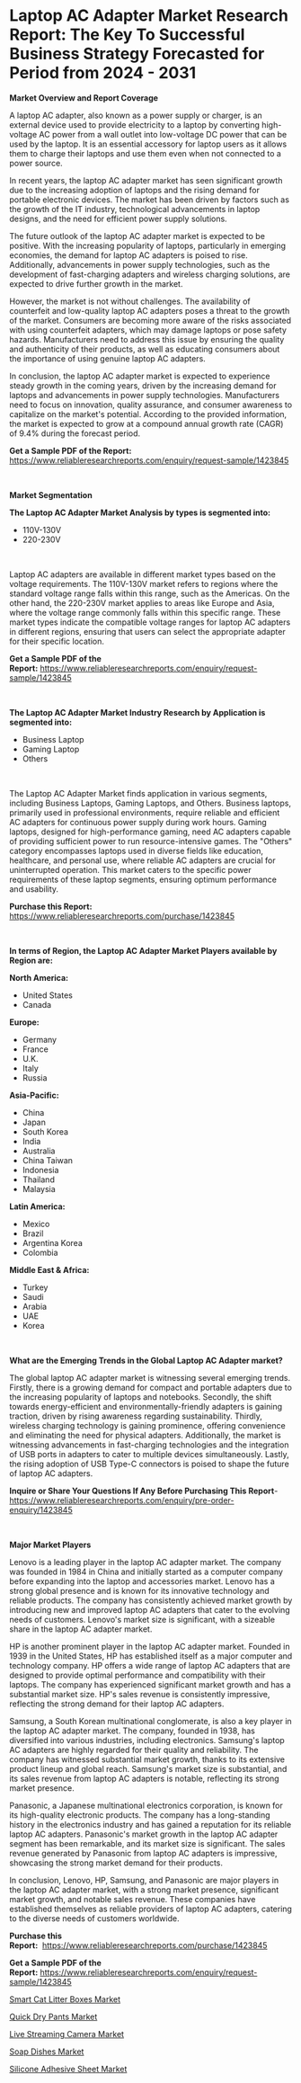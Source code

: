<p><h1>Laptop AC Adapter Market Research Report: The Key To Successful Business Strategy Forecasted for Period from 2024 - 2031</h1></p><p><strong>Market Overview and Report Coverage</strong></p>
<p><p>A laptop AC adapter, also known as a power supply or charger, is an external device used to provide electricity to a laptop by converting high-voltage AC power from a wall outlet into low-voltage DC power that can be used by the laptop. It is an essential accessory for laptop users as it allows them to charge their laptops and use them even when not connected to a power source.</p><p>In recent years, the laptop AC adapter market has seen significant growth due to the increasing adoption of laptops and the rising demand for portable electronic devices. The market has been driven by factors such as the growth of the IT industry, technological advancements in laptop designs, and the need for efficient power supply solutions.</p><p>The future outlook of the laptop AC adapter market is expected to be positive. With the increasing popularity of laptops, particularly in emerging economies, the demand for laptop AC adapters is poised to rise. Additionally, advancements in power supply technologies, such as the development of fast-charging adapters and wireless charging solutions, are expected to drive further growth in the market.</p><p>However, the market is not without challenges. The availability of counterfeit and low-quality laptop AC adapters poses a threat to the growth of the market. Consumers are becoming more aware of the risks associated with using counterfeit adapters, which may damage laptops or pose safety hazards. Manufacturers need to address this issue by ensuring the quality and authenticity of their products, as well as educating consumers about the importance of using genuine laptop AC adapters.</p><p>In conclusion, the laptop AC adapter market is expected to experience steady growth in the coming years, driven by the increasing demand for laptops and advancements in power supply technologies. Manufacturers need to focus on innovation, quality assurance, and consumer awareness to capitalize on the market's potential. According to the provided information, the market is expected to grow at a compound annual growth rate (CAGR) of 9.4% during the forecast period.</p></p>
<p><strong>Get a Sample PDF of the Report:</strong> <a href="https://www.reliableresearchreports.com/enquiry/request-sample/1423845">https://www.reliableresearchreports.com/enquiry/request-sample/1423845</a></p>
<p>&nbsp;</p>
<p><strong>Market Segmentation</strong></p>
<p><strong>The Laptop AC Adapter Market Analysis by types is segmented into:</strong></p>
<p><ul><li>110V-130V</li><li>220-230V</li></ul></p>
<p>&nbsp;</p>
<p><p>Laptop AC adapters are available in different market types based on the voltage requirements. The 110V-130V market refers to regions where the standard voltage range falls within this range, such as the Americas. On the other hand, the 220-230V market applies to areas like Europe and Asia, where the voltage range commonly falls within this specific range. These market types indicate the compatible voltage ranges for laptop AC adapters in different regions, ensuring that users can select the appropriate adapter for their specific location.</p></p>
<p><strong>Get a Sample PDF of the Report:</strong>&nbsp;<a href="https://www.reliableresearchreports.com/enquiry/request-sample/1423845">https://www.reliableresearchreports.com/enquiry/request-sample/1423845</a></p>
<p>&nbsp;</p>
<p><strong>The Laptop AC Adapter Market Industry Research by Application is segmented into:</strong></p>
<p><ul><li>Business Laptop</li><li>Gaming Laptop</li><li>Others</li></ul></p>
<p>&nbsp;</p>
<p><p>The Laptop AC Adapter Market finds application in various segments, including Business Laptops, Gaming Laptops, and Others. Business laptops, primarily used in professional environments, require reliable and efficient AC adapters for continuous power supply during work hours. Gaming laptops, designed for high-performance gaming, need AC adapters capable of providing sufficient power to run resource-intensive games. The "Others" category encompasses laptops used in diverse fields like education, healthcare, and personal use, where reliable AC adapters are crucial for uninterrupted operation. This market caters to the specific power requirements of these laptop segments, ensuring optimum performance and usability.</p></p>
<p><strong>Purchase this Report:</strong>&nbsp; <a href="https://www.reliableresearchreports.com/purchase/1423845">https://www.reliableresearchreports.com/purchase/1423845</a></p>
<p>&nbsp;</p>
<p><strong>In terms of Region, the Laptop AC Adapter Market Players available by Region are:</strong></p>
<p>
    <p> <strong> North America: </strong>
        <ul>
            <li>United States</li>
            <li>Canada</li>
        </ul>
        </p> 
    <p> <strong> Europe: </strong>
        <ul>
            <li>Germany</li>
            <li>France</li>
            <li>U.K.</li>
            <li>Italy</li>
            <li>Russia</li>
        </ul>
        </p> 
    <p> <strong> Asia-Pacific: </strong>
        <ul>
            <li>China</li>
            <li>Japan</li>
            <li>South Korea</li>
            <li>India</li>
            <li>Australia</li>
            <li>China Taiwan</li>
            <li>Indonesia</li>
            <li>Thailand</li>
            <li>Malaysia</li>
        </ul>
        </p> 
    <p> <strong> Latin America: </strong>
        <ul>
            <li>Mexico</li>
            <li>Brazil</li>
            <li>Argentina Korea</li>
            <li>Colombia</li>
        </ul>
        </p> 
    <p> <strong> Middle East & Africa: </strong>
        <ul>
            <li>Turkey</li>
            <li>Saudi</li>
            <li>Arabia</li>
            <li>UAE</li>
            <li>Korea</li>
        </ul>
    </p>
    </p>
<p>&nbsp;</p>
<p><strong>What are the Emerging Trends in the Global Laptop AC Adapter market?</strong></p>
<p><p>The global laptop AC adapter market is witnessing several emerging trends. Firstly, there is a growing demand for compact and portable adapters due to the increasing popularity of laptops and notebooks. Secondly, the shift towards energy-efficient and environmentally-friendly adapters is gaining traction, driven by rising awareness regarding sustainability. Thirdly, wireless charging technology is gaining prominence, offering convenience and eliminating the need for physical adapters. Additionally, the market is witnessing advancements in fast-charging technologies and the integration of USB ports in adapters to cater to multiple devices simultaneously. Lastly, the rising adoption of USB Type-C connectors is poised to shape the future of laptop AC adapters.</p></p>
<p><strong>Inquire or Share Your Questions If Any Before Purchasing This Report</strong>- <a href="https://www.reliableresearchreports.com/enquiry/pre-order-enquiry/1423845">https://www.reliableresearchreports.com/enquiry/pre-order-enquiry/1423845</a></p>
<p>&nbsp;</p>
<p><strong>Major Market Players</strong></p>
<p><p>Lenovo is a leading player in the laptop AC adapter market. The company was founded in 1984 in China and initially started as a computer company before expanding into the laptop and accessories market. Lenovo has a strong global presence and is known for its innovative technology and reliable products. The company has consistently achieved market growth by introducing new and improved laptop AC adapters that cater to the evolving needs of customers. Lenovo's market size is significant, with a sizeable share in the laptop AC adapter market.</p><p>HP is another prominent player in the laptop AC adapter market. Founded in 1939 in the United States, HP has established itself as a major computer and technology company. HP offers a wide range of laptop AC adapters that are designed to provide optimal performance and compatibility with their laptops. The company has experienced significant market growth and has a substantial market size. HP's sales revenue is consistently impressive, reflecting the strong demand for their laptop AC adapters.</p><p>Samsung, a South Korean multinational conglomerate, is also a key player in the laptop AC adapter market. The company, founded in 1938, has diversified into various industries, including electronics. Samsung's laptop AC adapters are highly regarded for their quality and reliability. The company has witnessed substantial market growth, thanks to its extensive product lineup and global reach. Samsung's market size is substantial, and its sales revenue from laptop AC adapters is notable, reflecting its strong market presence.</p><p>Panasonic, a Japanese multinational electronics corporation, is known for its high-quality electronic products. The company has a long-standing history in the electronics industry and has gained a reputation for its reliable laptop AC adapters. Panasonic's market growth in the laptop AC adapter segment has been remarkable, and its market size is significant. The sales revenue generated by Panasonic from laptop AC adapters is impressive, showcasing the strong market demand for their products.</p><p>In conclusion, Lenovo, HP, Samsung, and Panasonic are major players in the laptop AC adapter market, with a strong market presence, significant market growth, and notable sales revenue. These companies have established themselves as reliable providers of laptop AC adapters, catering to the diverse needs of customers worldwide.</p></p>
<p><strong>Purchase this Report:</strong>&nbsp;&nbsp;<a href="https://www.reliableresearchreports.com/purchase/1423845">https://www.reliableresearchreports.com/purchase/1423845</a></p>
<p></p>
<p><strong>Get a Sample PDF of the Report:</strong>&nbsp;<a href="https://www.reliableresearchreports.com/enquiry/request-sample/1423845">https://www.reliableresearchreports.com/enquiry/request-sample/1423845</a></p>
<p><p><a href="https://github.com/dzharov81/Market-Research-Report-List-2/blob/main/smart-cat-litter-boxes-market.md">Smart Cat Litter Boxes Market</a></p><p><a href="https://github.com/deliacustodio40/Market-Research-Report-List-2/blob/main/quick-dry-pants-market.md">Quick Dry Pants Market</a></p><p><a href="https://github.com/ambrozg/Market-Research-Report-List-2/blob/main/live-streaming-camera-market.md">Live Streaming Camera Market</a></p><p><a href="https://github.com/scarol104/Market-Research-Report-List-2/blob/main/soap-dishes-market.md">Soap Dishes Market</a></p><p><a href="https://github.com/maliyahmorrow6654/Market-Research-Report-List-2/blob/main/silicone-adhesive-sheet-market.md">Silicone Adhesive Sheet Market</a></p></p>